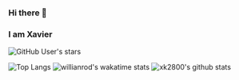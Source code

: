 ### Hi there 👋
### I am Xavier

![GitHub User's stars](https://img.shields.io/github/stars/xk2800?style=social)

![Top Langs](https://github-readme-stats.vercel.app/api/top-langs/?username=xk2800&layout=compact)
![willianrod's wakatime stats](https://github-readme-stats.vercel.app/api/wakatime?username=xk2800)
![xk2800's github stats](https://github-readme-stats.vercel.app/api?username=xk2800)

<!--
**xk2800/xk2800** is a ✨ _special_ ✨ repository because its `README.md` (this file) appears on your GitHub profile.

Here are some ideas to get you started:

- 🔭 I’m currently working on ...
- 🌱 I’m currently learning ...
- 👯 I’m looking to collaborate on ...
- 🤔 I’m looking for help with ...
- 💬 Ask me about ...
- 📫 How to reach me: ...
- 😄 Pronouns: ...
- ⚡ Fun fact: ...
##### 🔭 I’m currently working on my Final Year Project
-->

